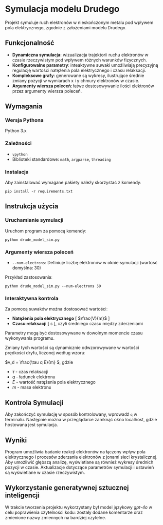 # Symulacja modelu Drudego

Projekt symuluje ruch elektronów w nieskończonym metalu pod wpływem pola elektrycznego, zgodnie z założeniami modelu Drudego.

## Funkcjonalność

* **Dynamiczna symulacja**: wizualizacja trajektorii ruchu elektronów w czasie rzeczywistym pod wpływem różnych warunków fizycznych.
* **Konfigurowalne parametry**: inteaktywne suwaki umożliwiają precyzyjną regulację wartości natężenia pola elektrycznego i czasu relaksacji.
* **Kompleksowe grafy**: generowane są wykresy, ilustrujące średnie zmiany pozycji w wymiarach x i y chmury elektronów w czasie.
* **Argumenty wiersza poleceń**: łatwe dostosowywanie ilości elektronów przez argumenty wiersza poleceń.

## Wymagania

### Wersja Pythona
Python 3.x

### Zależności

* `vpython`
* Biblioteki standardowe: `math`, `argparse`, `threading`

### Instalacja

Aby zainstalować wymagane pakiety należy skorzystać z komendy:

`pip install -r requirements.txt`

## Instrukcja użycia

### Uruchamianie symulacji

Uruchom program za pomocą komendy:

`python drude_model_sim.py`

### Argumenty wiersza poleceń

* `--num-electrons`: Definiuje liczbę elektronów w oknie symulacji (wartość domyślna: 30)

Przykład zastosowania:

`python drude_model_sim.py --num-electrons 50`

### Interaktywna kontrola
Za pomocą suwaków można dostosować wartości:
* **Natężenia pola elektrycznego** \[ $\frac{V}{m}$ \]
* **Czasu relaksacji** \[ $s$ \], czyli średniego czasu między zderzeniami

Parametry mogą być dostosowywane w dowolnym momencie czasu wykonywania programu.

Zmiany tych wartości są dynamicznie odwzorowywane w wartości prędkości dryfu, liczonej według wzoru:

$v_d = \frac{\tau q E}{m} $, gdzie
* $\tau$ - czas relaksacji
* $q$ - ładunek elektronu
* $E$ - wartość natężenia pola elektrycznego
* $m$ - masa elektronu

## Kontrola Symulacji
Aby zakończyć symulację w sposób kontrolowany, wprowadź `q` w terminalu. Następnie można w przeglądarce zamknąć okno localhost, gdzie hostowana jest symulacja.

## Wyniki
Program umożliwia badanie reakcji elektronów na łączony wpływ pola elektrycznego i procesów zderzania elektronów z jonami sieci krystalicznej. Aby umożliwić głębszą analizę, wyświetlane są również wykresy średnich pozycji w czasie. Aktualizacje dotyczące parametrów symulacji i ustawień są wyświetlane w czasie rzeczywistym.

## Wykorzystanie generatywnej sztucznej inteligencji
W trakcie tworzenia projektu wykorzystany był model językowy *gpt-4o* w celu poprawienia czytelności kodu: zostały dodane komentarze oraz zmienione nazwy zmiennych na bardziej czytelne.